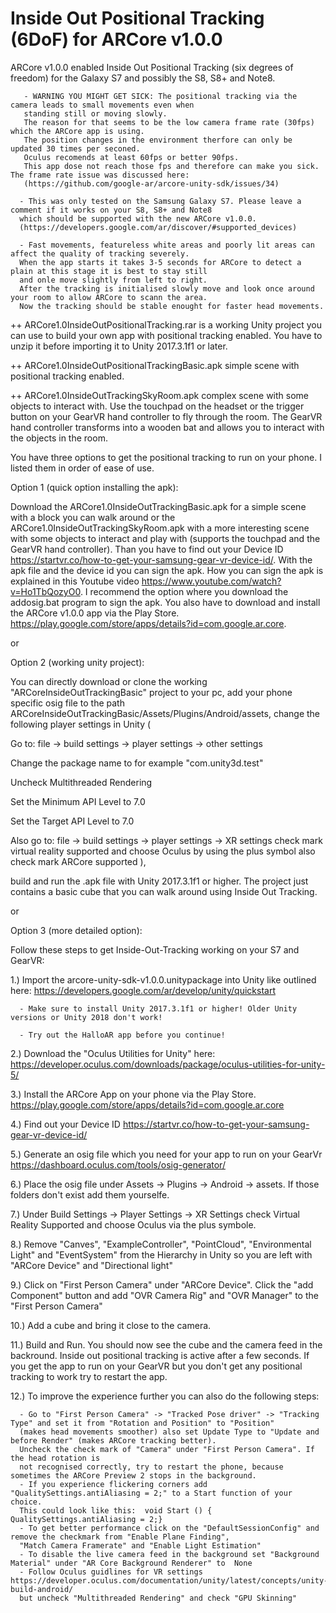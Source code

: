 # Inside Out Positional Tracking (6DoF) for ARCore v1.0.0
ARCore v1.0.0 enabled Inside Out Positional Tracking (six degrees of freedom) for the Galaxy S7 and possibly the S8, S8+ and Note8.
      
      
      
      
       - WARNING YOU MIGHT GET SICK: The positional tracking via the camera leads to small movements even when 
       standing still or moving slowly. 
       The reason for that seems to be the low camera frame rate (30fps) which the ARCore app is using. 
       The position changes in the environment therfore can only be updated 30 times per seconed. 
       Oculus recomends at least 60fps or better 90fps. 
       This app dose not reach those fps and therefore can make you sick. The frame rate issue was discussed here: 
       (https://github.com/google-ar/arcore-unity-sdk/issues/34) 
      
      - This was only tested on the Samsung Galaxy S7. Please leave a comment if it works on your S8, S8+ and Note8 
      which should be supported with the new ARCore v1.0.0.   
      (https://developers.google.com/ar/discover/#supported_devices)
      
      - Fast movements, featureless white areas and poorly lit areas can affect the quality of tracking severely. 
      When the app starts it takes 3-5 seconds for ARCore to detect a plain at this stage it is best to stay still 
      and onle move slightly from left to right. 
      After the tracking is initialised slowly move and look once around your room to allow ARCore to scann the area. 
      Now the tracking should be stable enought for faster head movements.   
         

++ ARCore1.0InsideOutPositionalTracking.rar is a working Unity project you can use to build your own app with positional tracking enabled. You have to unzip it before importing it to Unity 2017.3.1f1 or later.

++ ARCore1.0InsideOutPositionalTrackingBasic.apk simple scene with positional tracking enabled.

++ ARCore1.0InsideOutTrackingSkyRoom.apk complex scene with some objects to interact with. Use the touchpad on the headset or the trigger button on your GearVR hand controller to fly through the room. The GearVR hand controller transforms into a wooden bat and allows you to interact with the objects in the room.


You have three options to get the positional tracking to run on your phone. I listed them in order of ease of use. 

Option 1 (quick option installing the apk):

Download the ARCore1.0InsideOutTrackingBasic.apk for a simple scene with a block you can walk around or the ARCore1.0InsideOutTrackingSkyRoom.apk with a more interesting scene with some objects to interact and play with (supports the touchpad and the GearVR hand controller). Than you have to find out your Device ID https://startvr.co/how-to-get-your-samsung-gear-vr-device-id/. With the apk file and the device id you can sign the apk. How you can sign the apk is explained in this Youtube video https://www.youtube.com/watch?v=Ho1TbQozyO0. I recommend the option where you download the addosig.bat program to sign the apk. You also have to download and install the ARCore v1.0.0 app via the Play Store. https://play.google.com/store/apps/details?id=com.google.ar.core.  

or

Option 2 (working unity project):

You can directly download or clone the working "ARCoreInsideOutTrackingBasic" project to your pc, add your phone specific osig file to the path ARCoreInsideOutTrackingBasic/Assets/Plugins/Android/assets, change the following player settings in Unity 
(

Go to: file -> build settings -> player settings -> other settings

Change the package name to for example "com.unity3d.test"

Uncheck Multithreaded Rendering

Set the Minimum API Level to 7.0 

Set the Target API Level to 7.0

Also go to: file -> build settings -> player settings -> XR settings
check mark virtual reality supported and choose Oculus by using the plus symbol also check mark ARCore supported
), 

build and run the .apk file with Unity 2017.3.1f1 or higher. The project just contains a basic cube that you can walk around using Inside Out Tracking.

or

Option 3 (more detailed option):

Follow these steps to get Inside-Out-Tracking working on your S7 and GearVR:


1.) Import the arcore-unity-sdk-v1.0.0.unitypackage into Unity like outlined here: https://developers.google.com/ar/develop/unity/quickstart
      
      - Make sure to install Unity 2017.3.1f1 or higher! Older Unity versions or Unity 2018 don't work!
      
      - Try out the HalloAR app before you continue!
      
2.) Download the "Oculus Utilities for Unity" here: https://developer.oculus.com/downloads/package/oculus-utilities-for-unity-5/

3.) Install the ARCore App on your phone via the Play Store. https://play.google.com/store/apps/details?id=com.google.ar.core

4.) Find out your Device ID https://startvr.co/how-to-get-your-samsung-gear-vr-device-id/

5.) Generate an osig file which you need for your app to run on your GearVr https://dashboard.oculus.com/tools/osig-generator/

6.) Place the osig file under Assets -> Plugins -> Android -> assets. If those folders don't exist add them yourselfe.  

7.) Under Build Settings -> Player Settings -> XR Settings check Virtual Reality Supported and choose Oculus via the plus symbole.

8.) Remove "Canves", "ExampleController", "PointCloud", "Environmental Light" and "EventSystem" from the Hierarchy in Unity so you are left with "ARCore Device" and "Directional light"

9.) Click on "First Person Camera" under "ARCore Device". Click the "add Component" button and add "OVR Camera Rig" and "OVR Manager" to the "First Person Camera"

10.) Add a cube and bring it close to the camera. 

11.) Build and Run. You should now see the cube and the camera feed in the backround. Inside out positional tracking is active after a few seconds. If you get the app to run on your GearVR but you don't get any positional tracking to work try to restart the app.

12.) To improve the experience further you can also do the following steps:
      
      - Go to "First Person Camera" -> "Tracked Pose driver" -> "Tracking Type" and set it from "Rotation and Position" to "Position"
      (makes head movements smoother) also set Update Type to "Update and before Render" (makes ARCore tracking better).
      Uncheck the check mark of "Camera" under "First Person Camera". If the head rotation is 
      not recognised correctly, try to restart the phone, because sometimes the ARCore Preview 2 stops in the background.
      - If you experience flickering corners add "QualitySettings.antiAliasing = 2;" to a Start function of your choice.
      This could look like this:  void Start () { QualitySettings.antiAliasing = 2;}
      - To get better performance click on the "DefaultSessionConfig" and remove the checkmark from "Enable Plane Finding",
      "Match Camera Framerate" and "Enable Light Estimation" 
      - To disable the live camera feed in the background set "Background Material" under "AR Core Background Renderer" to  None
      - Follow Oculus guidlines for VR settings https://developer.oculus.com/documentation/unity/latest/concepts/unity-build-android/ 
      but uncheck "Multithreaded Rendering" and check "GPU Skinning"
 







